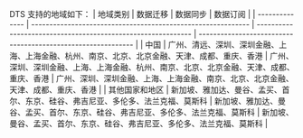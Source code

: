 DTS 支持的地域如下：
| 地域类别       | 数据迁移                                                     | 数据同步                                                     | 数据订阅                                                     |
| -------------- | ------------------------------------------------------------ | ------------------------------------------------------------ | ------------------------------------------------------------ |
| 中国           | 广州、清远、深圳、深圳金融、上海、上海金融、杭州、南京、北京、北京金融、天津、成都、重庆、香港 | 广州、深圳、深圳金融、上海、上海金融、杭州、南京、北京、北京金融、天津、成都、重庆、香港 | 广州、深圳、深圳金融、上海、上海金融、南京、北京、北京金融、天津、成都、重庆、香港 |
| 其他国家和地区 | 新加坡、雅加达、曼谷、孟买、首尔、东京、硅谷、弗吉尼亚、多伦多、法兰克福、莫斯科 | 新加坡、雅加达、曼谷、孟买、首尔、东京、硅谷、弗吉尼亚、多伦多、法兰克福、莫斯科 | 新加坡、曼谷、孟买、首尔、东京、硅谷、弗吉尼亚、多伦多、法兰克福、莫斯科 |


